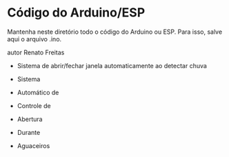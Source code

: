 # Código do Arduino/ESP

Mantenha neste diretório todo o código do Arduino ou ESP. Para isso, salve aqui o arquivo .ino.


autor Renato Freitas
 * Sistema de abrir/fechar janela automaticamente ao detectar chuva
 
 * Sistema
 * Automático de
 * Controle de
 * Abertura
 * Durante
 * Aguaceiros
